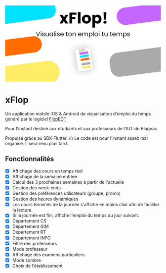 ![alt text](assets/img_git/img_pres.png)
# xFlop

Un application mobile IOS & Android de visualisation d'emploi du temps généré par le logiciel [FlopEDT](http://www.flopedt.org/) 

Pour l'instant destiné aux étudiants et aux professeurs de l'IUT de Blagnac. 

Propulsé grâce au SDK Flutter. 
/!\ Le code est pour l'instant assez mal organisé. Il sera revu plus tard.



## Fonctionnalités

- [x] Affichage des cours en temps réel
- [x] Affichage de la semaine entière
- [x] Calcul des 3 prochaines semaines à partir de l'actuelle
- [x] Gestion des week-ends
- [x] Gestion des préférences utilisateurs (groupe, promo)
- [x] Gestion des heures dynamiques
- [x] Les cours terminés de la journée s'affiche en moins clair afin de faciliter la lecture. 
- [x] Si la journée est fini, affiche l'emploi du temps du jour suivant.
- [x] Département CS
- [x] Département GIM
- [x] Département RT
- [x] Département INFO
- [x] Filtre des professeurs
- [x] Mode professeur
- [x] Affichage des examens particuliers
- [x] Mode sombre
- [x] Choix de l'établissement
